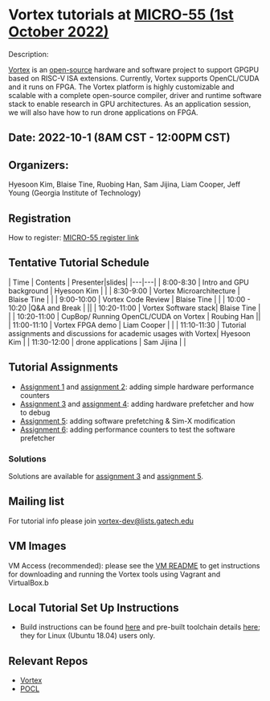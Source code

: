 # Vortex tutorials at [MICRO-55 (1st October 2022)](https://www.microarch.org/micro55/index.php)

Description:

[Vortex](http://vortex.cc.gatech.edu/) is an [open-source](https://github.com/vortexgpgpu/) hardware and software project to support GPGPU based on RISC-V ISA extensions. Currently, Vortex supports OpenCL/CUDA and it runs on FPGA. The Vortex platform is highly customizable and scalable with a complete open-source compiler, driver and runtime software stack to enable research in GPU architectures. As an application session, we will also have how to run drone applications on FPGA.

## Date: 2022-10-1 (8AM CST - 12:00PM CST)

## Organizers:

Hyesoon Kim, Blaise Tine, Ruobing Han, Sam Jijina, Liam Cooper, Jeff Young (Georgia Institute of Technology)

## Registration

How to register: [MICRO-55 register link](https://whova.com/portal/registration/miism_202210/)

## Tentative Tutorial Schedule

|  Time | Contents  | Presenter|slides|
|---|---|
| 8:00-8:30 | Intro and GPU background | Hyesoon Kim | | 
| 8:30-9:00 | Vortex Microarchitecture | Blaise Tine | | 
| 9:00-10:00 | Vortex Code Review | Blaise Tine | | 
| 10:00 - 10:20 |Q&A and Break | ||
| 10:20-11:00 | Vortex Software stack| Blaise Tine | | 
| 10:20-11:00 | CupBop/ Running OpenCL/CUDA on Vortex | Roubing Han || 
| 11:00-11:10 | Vortex FPGA demo | Liam Cooper | | 
| 11:10-11:30 | Tutorial assignments and discussions for academic usages with Vortex| Hyesoon Kim |
| 11:30-12:00 | drone applications | Sam Jijina | |

## Tutorial Assignments

* [Assignment 1](Exercises/assignment1.md) and [assignment 2](Exercises/assignment2.md): adding simple hardware performance counters
* [Assignment 3](Exercises/assignment3.md) and [assignment 4](Exercises/assignment4.md): adding hardware prefetcher and how to debug 
* [Assignment 5](Exercises/assignment5.md): adding software prefetching & Sim-X modification
* [Assignment 6](Exercises/assignment5.md): adding performance counters to test the software prefetcher

### Solutions
Solutions are available for [assignment 3](https://github.com/vortexgpgpu/vortex_tutorials/blob/main/Solutions/assignment3_solution.md) and [assignment 5](https://github.com/vortexgpgpu/vortex_tutorials/blob/main/Solutions/assignment5_solution.md).

## Mailing list
For tutorial info please join vortex-dev@lists.gatech.edu 

## VM Images

VM Access (recommended): please see the [VM README](VM_Imgs/VM_README.md) to get instructions for downloading and running the Vortex tools using Vagrant and VirtualBox.b

## Local Tutorial Set Up Instructions
* Build instructions can be found [here](https://github.com/vortexgpgpu/vortex/blob/master/README.md) and pre-built toolchain details [here](https://github.com/vortexgpgpu/vortex/blob/master/docs/execute_opencl_on_vortex.md); they for Linux (Ubuntu 18.04) users only.

## Relevant Repos

* [Vortex](https://github.com/vortexgpgpu/vortex) 
* [POCL](http://portablecl.org)
